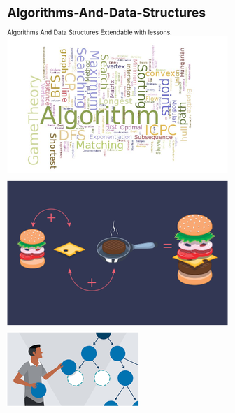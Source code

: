 # Algorithms-And-Data-Structures
Algorithms And Data Structures Extendable with lessons.
![logo algorithm](t1.jpg)
 
![Logo algorithm food](1.png) 

![logo data structures](3.png)


 
